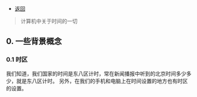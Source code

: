 * [返回](/docs/others/index.md)

> 计算机中关于时间的一切
>

## 0. 一些背景概念

### 0.1 时区

我们知道，我们国家的时间是东八区计时，常在新闻播报中听到的北京时间多少多少，就是东八区计时。
另外，在我们的手机和电脑上在时间设置的地方也有时区的设置。

